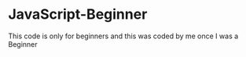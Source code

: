 # JavaScript-Beginner
This code is only for beginners and this was coded by me once I was a Beginner
